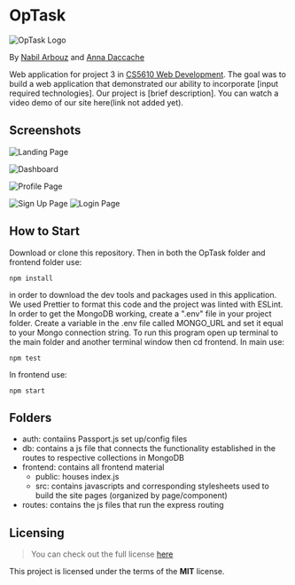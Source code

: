 # OpTask
![OpTask Logo](/frontend/src/Images/OpTask.png)

By [Nabil Arbouz](http://github.com/nabilarbouz) and [Anna Daccache](https://github.com/amdacccache)

Web application for project 3 in [CS5610 Web Development](https://johnguerra.co/classes/webDevelopment_spring_2021/). The goal was to build a web application that demonstrated our ability to incorporate [input required technologies]. Our project is [brief description]. You can watch a video demo of our site here(link not added yet).


## Screenshots

![Landing Page](/frontend/src/Images/landing.png)

![Dashboard](/frontend/src/Images/dashboard.png) 

![Profile Page](/frontend/src/Images/profile.png)

![Sign Up Page](/frontend/src/Images/register.png) ![Login Page](/frontend/src/Images/login.png)

## How to Start

Download or clone this repository. Then in both the OpTask folder and frontend folder use:
```
npm install
```
in order to download the dev tools and packages used in this application. We used Prettier to format this code and the project was linted with ESLint.
In order to get the MongoDB working, create a ".env" file in your project folder. Create a variable in the .env file called MONGO_URL and set it equal to your Mongo connection string. To run this program open up terminal to the main folder and another terminal window then cd frontend. 
In main use: 
```
npm test
```
In frontend use: 
```
npm start
```

## Folders

- auth: contaiins Passport.js set up/config files
- db: contains a js file that connects the functionality established in the routes to respective collections in MongoDB
- frontend: contains all frontend material
    - public: houses index.js
    - src: contains javascripts and corresponding stylesheets used to build the site pages (organized by page/component)
- routes: contains the js files that run the express routing
## Licensing

> You can check out the full license [here](/LICENSE)

This project is licensed under the terms of the **MIT** license.
